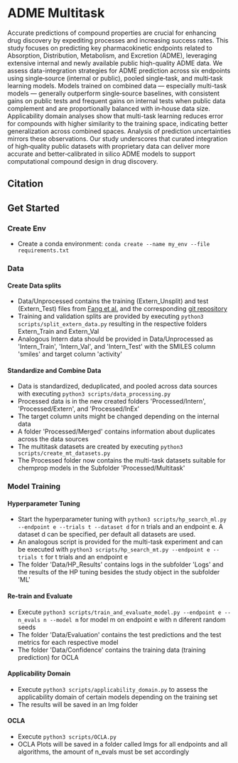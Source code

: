 # ADME Multitask
Accurate predictions of compound properties are crucial for enhancing drug discovery by expediting processes and increasing success rates. This study focuses on predicting key pharmacokinetic endpoints related to Absorption, Distribution, Metabolism, and Excretion (ADME), leveraging extensive internal and newly available public hiqh-quality ADME data. We assess data-integration strategies for ADME prediction across six endpoints using single‑source (internal or public), pooled single‑task, and multi‑task learning models. 
Models trained on combined data — especially multi-task models — generally outperform single‑source baselines, with consistent gains on public tests and frequent gains on internal tests when public data complement and are proportionally balanced with in‑house data size. Applicability domain analyses show that multi-task learning reduces error for compounds with higher similarity to the training space, indicating better generalization across combined spaces. Analysis of prediction uncertainties mirrors these observations. Our study underscores that curated integration of high‑quality public datasets with proprietary data can deliver more accurate and better‑calibrated in silico ADME models to support computational compound design in drug discovery.

## Citation

## Get Started

### Create Env
- Create a conda environment: `conda create --name my_env --file requirements.txt`

### Data

#### Create Data splits
- Data/Unprocessed contains the training (Extern_Unsplit) and test (Extern_Test) files from [Fang et al.](https://pubs.acs.org/doi/full/10.1021/acs.jcim.3c00160) and the corresponding [git repository](https://github.com/molecularinformatics/Computational-ADME/tree/main)
- Training and validation splits are provided by executing `python3 scripts/split_extern_data.py` resulting in the respective folders Extern_Train and Extern_Val 
- Analogous Intern data should be provided in Data/Unprocessed as 'Intern_Train', 'Intern_Val', and 'Intern_Test' with the SMILES column 'smiles' and target column 'activity'

#### Standardize and Combine Data
- Data is standardized, deduplicated, and pooled across data sources with executing `python3 scripts/data_processing.py`
- Processed data is in the new created folders 'Processed/Intern', 'Processed/Extern', and 'Processed/InEx'
- The target column units might be changed depending on the internal data
- A folder 'Processed/Merged' contains information about duplicates across the data sources
- The multitask datasets are created by executing `python3 scripts/create_mt_datasets.py`
- The Processed folder now contains the multi-task datasets suitable for chemprop models in the Subfolder 'Processed/Multitask'

### Model Training

#### Hyperparameter Tuning
- Start the hyperparameter tuning with `python3 scripts/hp_search_ml.py --endpoint e --trials t --dataset d` for n trials and an endpoint e. A dataset d can be specified, per default all datasets are used. 
- An analogous script is provided for the multi-task experiment and can be executed with `python3 scripts/hp_search_mt.py --endpoint e --trials t` for t trials and an endpoint e 
- The folder 'Data/HP_Results' contains logs in the subfolder 'Logs' and the results of the HP tuning besides the study object in the subfolder 'ML'

#### Re-train and Evaluate
- Execute `python3 scripts/train_and_evaluate_model.py --endpoint e --n_evals n --model m` for model m on endpoint e with n diferent random seeds 
- The folder 'Data/Evaluation' contains the test predictions and the test metrics for each respective model
- The folder 'Data/Confidence' contains the training data (training prediction) for OCLA

#### Applicability Domain
- Execute `python3 scripts/applicability_domain.py` to assess the applicability domain of certain models depending on the training set
- The results will be saved in an Img folder 

#### OCLA 
- Execute `python3 scripts/OCLA.py` 
- OCLA Plots will be saved in a folder called Imgs for all endpoints and all algorithms, the amount of n_evals must be set accordingly
